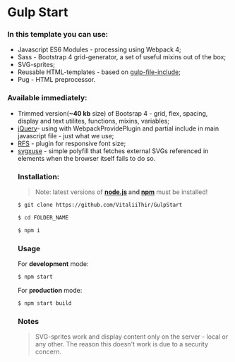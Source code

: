 # Gulp Start
### In this template you can use:
- Javascript ES6 Modules - processing using Webpack 4;
- Sass - Bootstrap 4 grid-generator, a set of useful mixins out of the box;
- SVG-sprites;
- Reusable HTML-templates - based on [gulp-file-include](https://www.npmjs.com/package/gulp-file-include);
- Pug - HTML preprocessor.
### Available immediately:
- Trimmed version(**~40 kb** size) of Bootsrap 4 - grid, flex, spacing, display and text utilites, functions, mixins, variables;
- [jQuery](https://github.com/jquery/jquery)- using with WebpackProvidePlugin and partial include in main javascript file - just what we use;
- [RFS](https://github.com/twbs/rfs) - plugin for responsive font size;
- [svgxuse](https://github.com/Keyamoon/svgxuse) - simple polyfill that fetches external SVGs referenced in <use> elements when the browser itself fails to do so.
	### Installation:
	> Note: latest versions of **[node.js](https://nodejs.org/en/) and [npm](https://www.npmjs.com/)** must be installed!
	```sh
	$ git clone https://github.com/VitaliiThir/GulpStart
	```
    ```sh
    $ cd FOLDER_NAME
    ```
	```sh
	$ npm i
	```
	### Usage
	For **development** mode:
	```sh
	$ npm start
	```
	For **production** mode:
	```sh
	$ npm start build
	```
	### Notes
	>SVG-sprites work and display content only on the server - local or any other. The reason this doesn't work is due to a security concern.